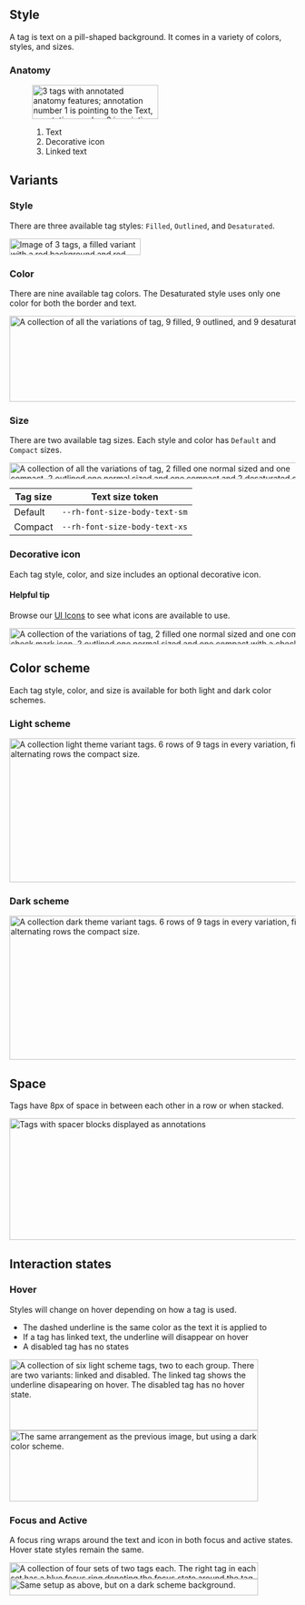 ## Style

A tag is text on a pill-shaped background. It comes in a variety of colors, styles, and sizes.

### Anatomy

<figure>
  <uxdot-example color-palette="lightest" width-adjustment="222px">
    <img alt="3 tags with annotated anatomy features; annotation number 1 is pointing to the Text, annotation number 2 is pointing to the Decorative icon, and annotation number 3 is pointing to the Linked text of a Linked Tag"
         src="../tag-style-anatomy.svg"
         width="222"
         height="60">
  </uxdot-example>
  <figcaption>
    <ol>
      <li>Text</li>
      <li>Decorative icon</li>
      <li>Linked text</li>
    </ol>
  </figcaption>
</figure>

## Variants

### Style

There are three available tag styles: `Filled`, `Outlined`, and `Desaturated`.

<uxdot-example color-palette="lightest" width-adjustment="231px">
  <img alt="Image of 3 tags, a filled variant with a red background and red border, an outlined variant with a white background and red border, and a desaturated variant with a white background and dark gray border"
       src="../tag-style-variants-style.svg"
       width="231"
       height="29">
</uxdot-example>

### Color

There are nine available tag colors. The Desaturated style uses only one color
for both the border and text.

<uxdot-example color-palette="lightest" width-adjustment="558px">
  <img alt="A collection of all the variations of tag, 9 filled, 9 outlined, and 9 desaturated"
       src="../tag-style-variants-color.svg"
       width="558"
       height="151">
</uxdot-example>

### Size

There are two available tag sizes. Each style and color has `Default` and
`Compact` sizes.

<uxdot-example color-palette="lightest" width-adjustment="539px">
  <img alt="A collection of all the variations of tag, 2 filled one normal sized and one compact, 2 outlined one normal sized and one compact and 2 desaturated one normal sized and one compact"
       src="../tag-style-variants-size.svg"
       width="539"
       height="29">
</uxdot-example>

<rh-table>

| Tag size | Text size token               |
| -------- | ----------------------------- |
| Default  | `--rh-font-size-body-text-sm` |
| Compact  | `--rh-font-size-body-text-xs` |

</rh-table>

### Decorative icon

Each tag style, color, and size includes an optional decorative icon.

<rh-alert state="info">
  <h4 slot="header">Helpful tip</h4>
  <p>Browse our <a href="/icons/">UI Icons</a> to see what icons are available to use.</p>
</rh-alert>

<uxdot-example color-palette="lightest" width-adjustment="614px">
  <img alt="A collection of the variations of tag, 2 filled one normal sized and one compact with a check mark icon, 2 outlined one normal sized and one compact with a check mark icon,  and 2 desaturated  one normal sized and one compact with a check mark icon"
       src="../tag-style-variants-decorative-icon.svg"
       width="614"
       height="29">
</uxdot-example>

## Color scheme

<a id="theme"></a>

Each tag style, color, and size is available for both light and dark color schemes.

### Light scheme

<a id="light-theme"></a>

<uxdot-example color-palette="lightest" width-adjustment="738px">
  <img alt="A collection light theme variant tags. 6 rows of 9 tags in every variation, filled, outlined, desaturated, with alternating rows the compact size."
       src="../tag-style-theme-light.svg"
       width="738"
       height="253">
</uxdot-example>

### Dark scheme

<a id="dark-theme"></a>

<uxdot-example color-palette="darkest" width-adjustment="738px">
  <img alt="A collection dark theme variant tags. 6 rows of 9 tags in every variation, filled, outlined, desaturated, with alternating rows the compact size."
       src="../tag-style-theme-dark.svg"
       width="738"
       height="253">
</uxdot-example>

## Space

Tags have 8px of space in between each other in a row or when stacked.

<uxdot-example color-palette="lightest" width-adjustment="663px">
  <img alt="Tags with spacer blocks displayed as annotations"
       src="../tag-style-space.svg"
       width="663"
       height="214">
</uxdot-example>

## Interaction states

### Hover

Styles will change on hover depending on how a tag is used.

- The dashed underline is the same color as the text it is applied to
- If a tag has linked text, the underline will disappear on hover
- A disabled tag has no states

<uxdot-example color-palette="lightest" width-adjustment="438px">
  <img alt="A collection of six light scheme tags, two to each group. There are two variants: linked and disabled. The linked tag shows the underline disapearing on hover. The disabled tag has no hover state."
       src="../tag-style-interaction-states-hover-scheme-light.svg"
       width="438"
       height="125">
</uxdot-example>

<uxdot-example color-palette="darkest" width-adjustment="438px">
  <img alt="The same arrangement as the previous image, but using a dark color scheme."
       src="../tag-style-interaction-states-hover-scheme-dark.svg"
       width="438"
       height="125">
</uxdot-example>

### Focus and Active

A focus ring wraps around the text and icon in both focus and active states. Hover state styles remain the same.

<uxdot-example color-palette="lightest" width-adjustment="438px">
  <img alt="A collection of four sets of two tags each. The right tag in each set has a blue focus ring denoting the focus state around the tag text and optional icon."
       src="../tag-style-interaction-states-focus-active-scheme-light.svg"
       width="438"
       height="29">
</uxdot-example>

<uxdot-example color-palette="darkest" width-adjustment="438px">
  <img alt="Same setup as above, but on a dark scheme background."
       src="../tag-style-interaction-states-focus-active-scheme-dark.svg"
       width="438"
       height="29">
</uxdot-example>
